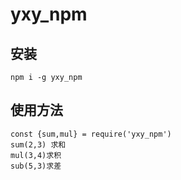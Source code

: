 # yxy_npm
## 安装

```
npm i -g yxy_npm
```
## 使用方法

```
const {sum,mul} = require('yxy_npm')
sum(2,3) 求和
mul(3,4)求积
sub(5,3)求差
```